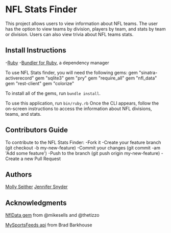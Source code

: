 # NFL Stats Finder
This project allows users to view information about NFL teams. The user has the option to view teams by division, players by team, and stats by team or division. Users can also view trivia  about NFL teams stats.

## Install Instructions
-[Ruby](https://www.ruby-lang.org/en/documentation/installation/)
-[Bundler for Ruby](https://bundler.io/), a dependency manager

To use NFL Stats finder, you will need the following gems:
gem "sinatra-activerecord"
gem "sqlite3"
gem "pry"
gem "require_all"
gem "nfl_data"
gem "rest-client"
gem "colorize"

To install all of the gems, run `bundle install`.

To use this application, run `bin/ruby.rb`
Once the CLI appears, follow the on-screen instructions to access the information about NFL divisions, teams, and stats.

## Contributors Guide
To contribute to the NFL Stats Finder:
-Fork it
-Create your feature branch (git checkout -b my-new-feature)
-Commit your changes (git commit -am 'Add some feature')
-Push to the branch (git push origin my-new-feature)
-Create a new Pull Request

## Authors
[Molly Seither](https://github.com/mollyseith)
[Jennifer Snyder](https://github.com/jensnyder)

## Acknowledgments
[NflData gem](https://github.com/thetizzo/nfl_data) from @mikesells and @thetizzo

[MySportsFeeds api](https://www.mysportsfeeds.com/) from Brad Barkhouse
